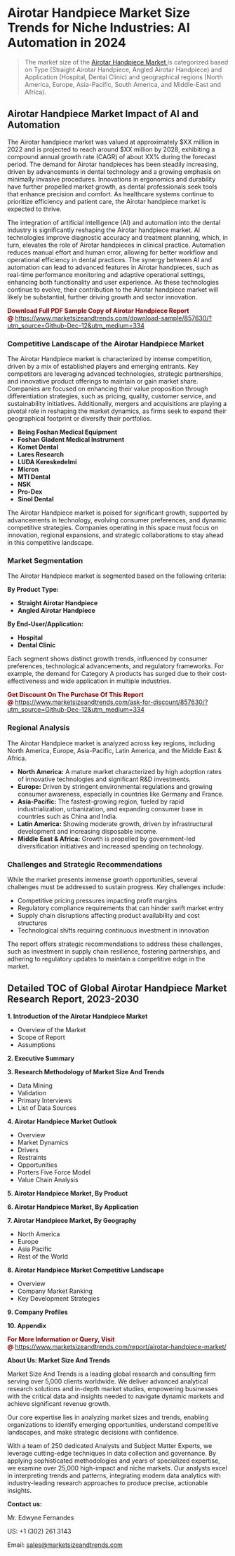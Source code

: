 <H1>Airotar Handpiece Market Size Trends for Niche Industries: AI Automation in 2024</H1><blockquote><p>The market size of the <a href="https://www.marketsizeandtrends.com/download-sample/857630/?utm_source=Github-Dec-12&amp;utm_medium=334" target="_blank">Airotar Handpiece Market </a>is categorized based on Type (Straight Airotar Handpiece, Angled Airotar Handpiece) and Application (Hospital, Dental Clinic) and geographical regions (North America, Europe, Asia-Pacific, South America, and Middle-East and Africa).</p></blockquote><p><h2>Airotar Handpiece Market Impact of AI and Automation</h2><p>The Airotar handpiece market was valued at approximately $XX million in 2022 and is projected to reach around $XX million by 2028, exhibiting a compound annual growth rate (CAGR) of about XX% during the forecast period. The demand for Airotar handpieces has been steadily increasing, driven by advancements in dental technology and a growing emphasis on minimally invasive procedures. Innovations in ergonomics and durability have further propelled market growth, as dental professionals seek tools that enhance precision and comfort. As healthcare systems continue to prioritize efficiency and patient care, the Airotar handpiece market is expected to thrive.</p><p>The integration of artificial intelligence (AI) and automation into the dental industry is significantly reshaping the Airotar handpiece market. AI technologies improve diagnostic accuracy and treatment planning, which, in turn, elevates the role of Airotar handpieces in clinical practice. Automation reduces manual effort and human error, allowing for better workflow and operational efficiency in dental practices. The synergy between AI and automation can lead to advanced features in Airotar handpieces, such as real-time performance monitoring and adaptive operational settings, enhancing both functionality and user experience. As these technologies continue to evolve, their contribution to the Airotar handpiece market will likely be substantial, further driving growth and sector innovation.</p></p><p><strong><span style="color: #800000;">Download Full PDF Sample Copy of Airotar Handpiece Report @</span>&nbsp;</strong><a href="https://www.marketsizeandtrends.com/download-sample/857630/?utm_source=Github-Dec-12&amp;utm_medium=334">https://www.marketsizeandtrends.com/download-sample/857630/?utm_source=Github-Dec-12&amp;utm_medium=334</a></p><h3>Competitive Landscape of the Airotar Handpiece Market</h3><p>The Airotar Handpiece market is characterized by intense competition, driven by a mix of established players and emerging entrants. Key competitors are leveraging advanced technologies, strategic partnerships, and innovative product offerings to maintain or gain market share. Companies are focused on enhancing their value proposition through differentiation strategies, such as pricing, quality, customer service, and sustainability initiatives. Additionally, mergers and acquisitions are playing a pivotal role in reshaping the market dynamics, as firms seek to expand their geographical footprint or diversify their portfolios.</p><p><strong><p><ul><li>Being Foshan Medical Equipment </li><li> Foshan Gladent Medical Instrument </li><li> Komet Dental </li><li> Lares Research </li><li> LUDA Kereskedelmi </li><li> Micron </li><li> MTI Dental </li><li> NSK </li><li> Pro-Dex </li><li> Sinol Dental</p></li></ul></p></strong></p><p>The Airotar Handpiece market is poised for significant growth, supported by advancements in technology, evolving consumer preferences, and dynamic competitive strategies. Companies operating in this space must focus on innovation, regional expansions, and strategic collaborations to stay ahead in this competitive landscape.</p><h3>Market Segmentation</h3><p>The Airotar Handpiece market is segmented based on the following criteria:</p><p><strong>By Product Type:</strong></p><p><strong><p><ul><li>Straight Airotar Handpiece </li><li> Angled Airotar Handpiece</p></li></ul></p></strong></p><p><strong>By End-User/Application:</strong></p><p><strong><p><ul><li>Hospital </li><li> Dental Clinic</p></li></ul></p></strong></p><p>Each segment shows distinct growth trends, influenced by consumer preferences, technological advancements, and regulatory frameworks. For example, the demand for Category A products has surged due to their cost-effectiveness and wide application in multiple industries.</p><p><strong><span style="color: #800000;">Get Discount On The Purchase Of This Report @&nbsp;</span></strong><a href="https://www.marketsizeandtrends.com/ask-for-discount/857630/?utm_source=Github-Dec-12&amp;utm_medium=334">https://www.marketsizeandtrends.com/ask-for-discount/857630/?utm_source=Github-Dec-12&amp;utm_medium=334</a></p><h3>Regional Analysis</h3><p>The Airotar Handpiece market is analyzed across key regions, including North America, Europe, Asia-Pacific, Latin America, and the Middle East &amp; Africa.</p><ul><li><strong>North America:</strong> A mature market characterized by high adoption rates of innovative technologies and significant R&amp;D investments.</li><li><strong>Europe:</strong> Driven by stringent environmental regulations and growing consumer awareness, especially in countries like Germany and France.</li><li><strong>Asia-Pacific:</strong> The fastest-growing region, fueled by rapid industrialization, urbanization, and expanding consumer base in countries such as China and India.</li><li><strong>Latin America:</strong> Showing moderate growth, driven by infrastructural development and increasing disposable income.</li><li><strong>Middle East &amp; Africa:</strong> Growth is propelled by government-led diversification initiatives and increased spending on technology.</li></ul><h3>Challenges and Strategic Recommendations</h3><p>While the market presents immense growth opportunities, several challenges must be addressed to sustain progress. Key challenges include:</p><ul><li>Competitive pricing pressures impacting profit margins</li><li>Regulatory compliance requirements that can hinder swift market entry</li><li>Supply chain disruptions affecting product availability and cost structures</li><li>Technological shifts requiring continuous investment in innovation</li></ul><p>The report offers strategic recommendations to address these challenges, such as investment in supply chain resilience, fostering partnerships, and adhering to regulatory updates to maintain a competitive edge in the market.</p><h2>Detailed TOC of Global Airotar Handpiece Market Research Report, 2023-2030</h2><p><strong>1. Introduction of the Airotar Handpiece Market</strong></p><ul><li>Overview of the Market</li><li>Scope of Report</li><li>Assumptions&nbsp;</li></ul><p><strong>2. Executive Summary</strong></p><p><strong>3. Research Methodology of <strong>Market Size And Trends</strong></strong></p><ul><li>Data Mining</li><li>Validation</li><li>Primary Interviews</li><li>List of Data Sources&nbsp;</li></ul><p><strong>4. Airotar Handpiece Market Outlook</strong></p><ul><li>Overview</li><li>Market Dynamics</li><li>Drivers</li><li>Restraints</li><li>Opportunities</li><li>Porters Five Force Model</li><li>Value Chain Analysis&nbsp;</li></ul><p><strong>5. Airotar Handpiece Market, By Product</strong></p><p><strong>6. Airotar Handpiece Market, By Application</strong></p><p><strong>7. Airotar Handpiece Market, By Geography</strong></p><ul><li>North America</li><li>Europe</li><li>Asia Pacific</li><li>Rest of the World&nbsp;</li></ul><p><strong>8. Airotar Handpiece Market Competitive Landscape</strong></p><ul><li>Overview</li><li>Company Market Ranking</li><li>Key Development Strategies&nbsp;</li></ul><p><strong>9. Company Profiles</strong></p><p><strong>10. Appendix</strong></p><p><strong><span style="color: #800000;">For More Information or Query, Visit @&nbsp;</span></strong><a href="https://www.marketsizeandtrends.com/report/airotar-handpiece-market/">https://www.marketsizeandtrends.com/report/airotar-handpiece-market/</a></p><p></p><p><strong>About Us:&nbsp;Market Size And Trends</strong></p><p>Market Size And Trends&nbsp;is a leading global research and consulting firm serving over 5,000 clients worldwide. We deliver advanced analytical research solutions and in-depth market studies, empowering businesses with the critical data and insights needed to navigate dynamic markets and achieve significant revenue growth.</p><p>Our core expertise lies in analyzing market sizes and trends, enabling organizations to identify emerging opportunities, understand competitive landscapes, and make strategic decisions with confidence.</p><p>With a team of 250 dedicated Analysts and Subject Matter Experts, we leverage cutting-edge techniques in data collection and governance. By applying sophisticated methodologies and years of specialized expertise, we examine over 25,000 high-impact and niche markets. Our analysts excel in interpreting trends and patterns, integrating modern data analytics with industry-leading research approaches to produce precise, actionable insights.</p><p><strong>Contact us:</strong></p><p>Mr. Edwyne Fernandes</p><p>US: +1 (302) 261 3143</p><p>Email: <a href="mailto:sales@marketsizeandtrends.com">sales@marketsizeandtrends.com</a>&nbsp;</p>

